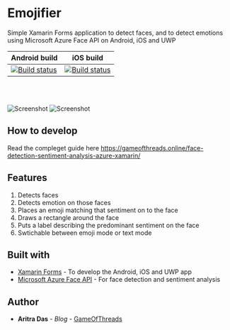 # Emojifier
Simple Xamarin Forms application to detect faces, and to detect emotions using Microsoft Azure Face API on Android, iOS and UWP

Android build | iOS build |
--- | --- |
[![Build status](https://build.appcenter.ms/v0.1/apps/35071968-1887-416a-b2af-c90cd53d25f0/branches/master/badge)](https://appcenter.ms) | [![Build status](https://build.appcenter.ms/v0.1/apps/0ddf8509-b0fd-4dd6-aa49-a47e74bd0350/branches/master/badge)](https://appcenter.ms) |


<br />
<br />


![Screenshot](https://github.com/dev-aritra/XF.Azure.CS.FaceAPI/blob/master/images/emoji.gif)  ![Screenshot](https://github.com/dev-aritra/XF.Azure.CS.FaceAPI/blob/master/images/faceapi.gif)

## How to develop
Read the compleget guide here
https://gameofthreads.online/face-detection-sentiment-analysis-azure-xamarin/

## Features
1. Detects faces
2. Detects emotion on those faces
3. Places an emoji matching that sentiment on to the face
4. Draws a rectangle around the face
5. Puts a label describing the predominant sentiment on the face
6. Swtichable between emoji mode or text mode

## Built with 
* [Xamarin Forms](https://docs.microsoft.com/en-us/xamarin/xamarin-forms/) - To develop the Android, iOS and UWP app
* [Microsoft Azure Face API](https://azure.microsoft.com/en-in/services/cognitive-services/face/) - For face detection and sentiment analysis

## Author

* **Aritra Das** - *Blog* - [GameOfThreads](https://gameofthreads.online/)


